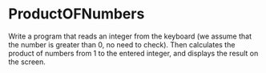 # ProductOFNumbers
Write a program that reads an integer from the keyboard (we assume that the number is greater than 0, no need to check).  Then calculates the product of numbers from 1 to the entered integer, and displays the result on the screen.
